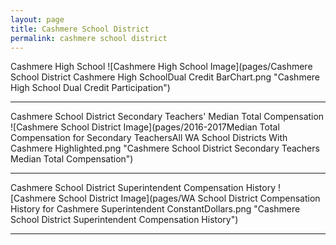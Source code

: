 ```yaml
---
layout: page
title: Cashmere School District
permalink: cashmere school district
---
```



Cashmere High School
![Cashmere High School Image](pages/Cashmere School District Cashmere High SchoolDual Credit BarChart.png "Cashmere High School Dual Credit Participation")

___

Cashmere School District Secondary Teachers' Median Total Compensation
![Cashmere School District Image](pages/2016-2017Median Total Compensation for Secondary TeachersAll WA School Districts With Cashmere Highlighted.png "Cashmere School District Secondary Teachers Median Total Compensation")

___

Cashmere School District Superintendent Compensation History
![Cashmere School District Image](pages/WA School District Compensation History for Cashmere Superintendent ConstantDollars.png "Cashmere School District Superintendent Compensation History")

___

